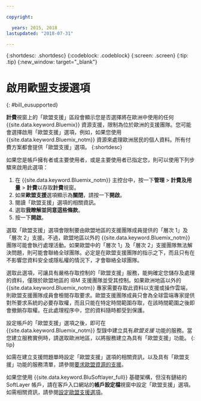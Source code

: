 ```yaml
---

copyright:

  years: 2015, 2018
lastupdated: "2018-07-31"

---
```


{:shortdesc: .shortdesc}
{:codeblock: .codeblock}
{:screen: .screen}
{:tip: .tip}
{:new_window: target="_blank"}

# 啟用歐盟支援選項
{: #bill_eusupported}

**計費**視窗上的「歐盟支援」區段會顯示您是否選擇將在歐洲中使用的任何 {{site.data.keyword.Bluemix}} 資源支援，限制為位於歐洲的支援團隊。您可能會選擇啟用「歐盟支援」選項，例如，如果您使用 {{site.data.keyword.Bluemix_notm}} 資源來處理歐洲居民的個人資料。所有付費方案都會提供「歐盟支援」選項。
{:shortdesc}

如果您是帳戶擁有者或主要使用者，或是主要使用者已指定您，則可以使用下列步驟來啟用此選項：

1. 在 {{site.data.keyword.Bluemix_notm}} 主控台中，按一下**管理** > **計費及用量** > **計費**以存取**計費**視窗。  
2. 如果**歐盟支援**選項顯示為**關閉**，請按一下**開啟**。
3. 閱讀「歐盟支援」選項的相關資訊。
4. 選取**我瞭解並同意這些條款**。
5. 按一下**開啟**。

選取「歐盟支援」選項會限制要由歐盟地區的支援團隊成員提供的「層次 1」及「層次 2」支援。不過，歐盟地區以外的 {{site.data.keyword.Bluemix_notm}} 團隊可能會執行處理活動。如果歐盟中的「層次 1」及「層次 2」支援團隊無法解決問題，則可能會聯絡全球團隊。必定是在歐盟支援團隊的指示之下，而且只有在不影響您資料安全或隱私權的情況下，才會聯絡全球團隊。

選取此選項，可讓具有嚴格存取控制的「歐盟支援」服務，能夠確定您儲存及處理的資料，僅限於歐盟地區的 IBM 支援團隊並受其控制。如果歐洲地區以外的 {{site.data.keyword.Bluemix_notm}} 專家需要存取此資料以支援或操作雲端，則歐盟支援團隊成員會檢閱存取要求。歐盟支援團隊成員只會為全球雲端專家提供對所要求系統的必要存取權，而且只能在特定時間範圍存取，在該時間範圍之後即會撤銷存取權。在此處理程序中，您的資料隨時都受到保護。

設定帳戶的「歐盟支援」選項之後，即可在 {{site.data.keyword.Bluemix_notm}} 型錄中建立具有*歐盟支援* 功能的服務。當您建立服務實例時，請選取歐洲地區，以將服務建立為具有「歐盟支援」功能。
{: tip}

如需在建立支援問題單時設定「歐盟支援」選項的相關資訊，以及具有「歐盟支援」功能的服務清單，請參閱[要求歐盟資源的支援](/docs/get-support/howtogetsupport.html#eusupported)。

如果您使用 {{site.data.keyword.BluSoftlayer_full}} 基礎架構，但沒有鏈結的 SoftLayer 帳戶，請在客戶入口網站的**帳戶設定檔**視窗中設定「歐盟支援」選項。如需相關資訊，請參閱[設定歐盟支援選項](/docs/customer-portal/cpmanuserprof.html#cp_seteusupported)。
